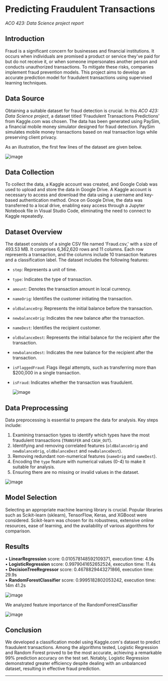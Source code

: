 # Predicting Fraudulent Transactions
*ACO 423: Data Science project report*

## Introduction

Fraud is a significant concern for businesses and financial institutions. It occurs when individuals are promised a product or service 
they've paid for but do not receive it, or when someone impersonates another person and conducts unauthorized transactions. To mitigate 
these risks, companies implement fraud prevention models. This project aims to develop an accurate prediction model for fraudulent transactions 
using supervised learning techniques.

## Data Source

Obtaining a suitable dataset for fraud detection is crucial. In this *ACO 423: Data Science project*, a dataset titled 'Fraudulent Transactions Predictions' from 
Kaggle.com was chosen. The data has been generated using PaySim, a financial mobile money simulator designed for fraud 
detection. PaySim simulates mobile money transactions based on real transaction logs while preserving client privacy.

As an illustration, the first few lines of the dataset are given below.

![image](https://github.com/cdjidjev/cdjidjev.github.io/assets/40774209/2e32246c-4502-4ba1-a725-a16657fc6c17)


## Data Collection

To collect the data, a Kaggle account was created, and Google Colab was used to upload and store the data in Google Drive. 
A Kaggle account is necessary to access and download the data using a username and key-based authentication method. Once on Google Drive, 
the data was transferred to a local drive, enabling easy access through a Jupyter Notebook file in Visual Studio Code, 
eliminating the need to connect to Kaggle repeatedly.

## Dataset Overview

The dataset consists of a single CSV file named 'Fraud.csv,' with a size of 493.53 MB. It comprises 6,362,620 rows and 11 columns. 
Each row represents a transaction, and the columns include 10 transaction features and a classification label. 
The dataset includes the following features:
- `step`: Represents a unit of time.
- `type`: Indicates the type of transaction.
- `amount`: Denotes the transaction amount in local currency.
- `nameOrig`: Identifies the customer initiating the transaction.
- `oldbalanceOrg`: Represents the initial balance before the transaction.
- `newbalanceOrig`: Indicates the new balance after the transaction.
- `nameDest`: Identifies the recipient customer.
- `oldbalanceDest`: Represents the initial balance for the recipient after the transaction.
- `newbalanceDest`: Indicates the new balance for the recipient after the transaction.
- `isFlaggedFraud`: Flags illegal attempts, such as transferring more than $200,000 in a single transaction.
- `isFraud`: Indicates whether the transaction was fraudulent.

  ![image](https://github.com/cdjidjev/cdjidjev.github.io/assets/40774209/3cad919e-ed9d-42d3-803d-a31b6d0a012f)


## Data Preprocessing

Data preprocessing is essential to prepare the data for analysis. Key steps include:
1. Examining transaction types to identify which types have the most fraudulent transactions (`TRANSFER` and `CASH_OUT`).
2. Identifying and removing correlated features (`oldBalanceOrig` and `newBalanceOrig`, `oldBalanceDest` and `newBalanceDest`).
3. Removing redundant non-numerical features (`nameOrig` and `nameDest`).
4. Encoding the `type` feature with numerical values (0-4) to make it suitable for analysis.
5. Ensuring there are no missing or invalid values in the dataset.

![image](https://github.com/cdjidjev/cdjidjev.github.io/assets/40774209/157ad10e-af63-4e14-99fe-0271ee15178a)


## Model Selection

Selecting an appropriate machine learning library is crucial. Popular libraries such as Scikit-learn (sklearn), TensorFlow, Keras, 
and XGBoost were considered. Scikit-learn was chosen for its robustness, extensive online resources, ease of learning, and the 
availability of various algorithms for comparison.

## Results
• **LinearRegression**
score: 0.010578148592109371,
execution time: 4.9s  <br>
• **LogisticRegression**
score: 0.9979041652652524,
execution time: 11.4s  <br>
• **DecisionTreeRegressor**
score: 0.4678829443271866,
execution time: 29.9s  <br>
• **RandomForestClassifier**
score: 0.9995182802053242,
execution time: 14m 41.2s  <br>

![image](https://github.com/cdjidjev/cdjidjev.github.io/assets/40774209/dd18977b-6237-4323-a326-29150e7bed88)

We analyzed feature importance of the RandomForrestClassifier

![image](https://github.com/cdjidjev/cdjidjev.github.io/assets/40774209/eb9a27db-a9ad-46ef-8092-42fc2883362e)

## Conclusion

We developed a classification model using Kaggle.com's dataset to predict fraudulent transactions. Among the 
algorithms tested, Logistic Regression and Random Forest proved to be the most accurate, achieving a remarkable 
99% prediction accuracy on the test set. Notably, Logistic Regression demonstrated greater efficiency despite dealing 
with an unbalanced dataset, resulting in effective fraud prediction.

---
